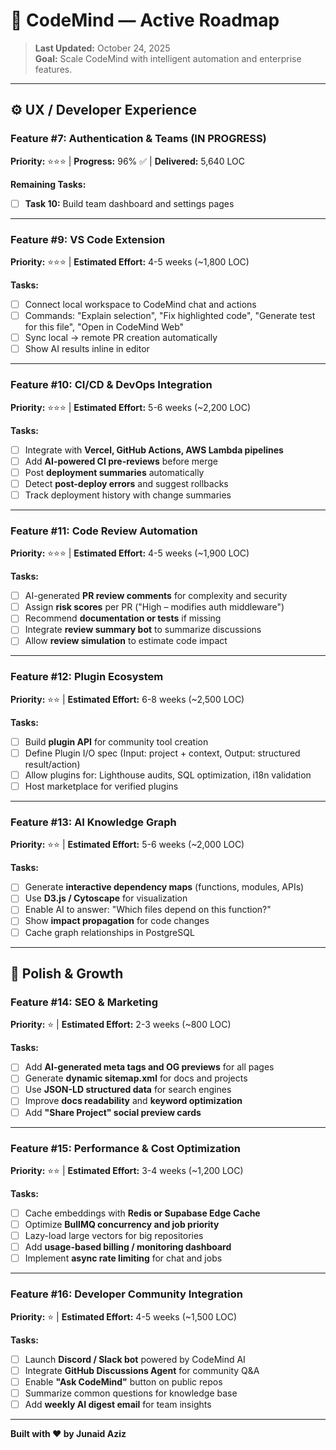 # 🤖 CodeMind — Active Roadmap

> **Last Updated:** October 24, 2025  
> **Goal:** Scale CodeMind with intelligent automation and enterprise features.

---

## ⚙️ UX / Developer Experience

### **Feature #7: Authentication & Teams** (IN PROGRESS)

**Priority:** ⭐⭐⭐ | **Progress:** 96% ✅ | **Delivered:** 5,640 LOC

**Remaining Tasks:**
- [ ] **Task 10:** Build team dashboard and settings pages

---

### **Feature #9: VS Code Extension**

**Priority:** ⭐⭐⭐ | **Estimated Effort:** 4-5 weeks (~1,800 LOC)

**Tasks:**
- [ ] Connect local workspace to CodeMind chat and actions
- [ ] Commands: "Explain selection", "Fix highlighted code", "Generate test for this file", "Open in CodeMind Web"
- [ ] Sync local → remote PR creation automatically
- [ ] Show AI results inline in editor

---

### **Feature #10: CI/CD & DevOps Integration**

**Priority:** ⭐⭐⭐ | **Estimated Effort:** 5-6 weeks (~2,200 LOC)

**Tasks:**
- [ ] Integrate with **Vercel, GitHub Actions, AWS Lambda pipelines**
- [ ] Add **AI-powered CI pre-reviews** before merge
- [ ] Post **deployment summaries** automatically
- [ ] Detect **post-deploy errors** and suggest rollbacks
- [ ] Track deployment history with change summaries

---

### **Feature #11: Code Review Automation**

**Priority:** ⭐⭐⭐ | **Estimated Effort:** 4-5 weeks (~1,900 LOC)

**Tasks:**
- [ ] AI-generated **PR review comments** for complexity and security
- [ ] Assign **risk scores** per PR ("High – modifies auth middleware")
- [ ] Recommend **documentation or tests** if missing
- [ ] Integrate **review summary bot** to summarize discussions
- [ ] Allow **review simulation** to estimate code impact

---

### **Feature #12: Plugin Ecosystem**

**Priority:** ⭐⭐ | **Estimated Effort:** 6-8 weeks (~2,500 LOC)

**Tasks:**
- [ ] Build **plugin API** for community tool creation
- [ ] Define Plugin I/O spec (Input: project + context, Output: structured result/action)
- [ ] Allow plugins for: Lighthouse audits, SQL optimization, i18n validation
- [ ] Host marketplace for verified plugins

---

### **Feature #13: AI Knowledge Graph**

**Priority:** ⭐⭐ | **Estimated Effort:** 5-6 weeks (~2,000 LOC)

**Tasks:**
- [ ] Generate **interactive dependency maps** (functions, modules, APIs)
- [ ] Use **D3.js / Cytoscape** for visualization
- [ ] Enable AI to answer: "Which files depend on this function?"
- [ ] Show **impact propagation** for code changes
- [ ] Cache graph relationships in PostgreSQL

---

## 💎 Polish & Growth

### **Feature #14: SEO & Marketing**

**Priority:** ⭐ | **Estimated Effort:** 2-3 weeks (~800 LOC)

**Tasks:**
- [ ] Add **AI-generated meta tags and OG previews** for all pages
- [ ] Generate **dynamic sitemap.xml** for docs and projects
- [ ] Use **JSON-LD structured data** for search engines
- [ ] Improve **docs readability** and **keyword optimization**
- [ ] Add **"Share Project" social preview cards**

---

### **Feature #15: Performance & Cost Optimization**

**Priority:** ⭐⭐ | **Estimated Effort:** 3-4 weeks (~1,200 LOC)

**Tasks:**
- [ ] Cache embeddings with **Redis or Supabase Edge Cache**
- [ ] Optimize **BullMQ concurrency and job priority**
- [ ] Lazy-load large vectors for big repositories
- [ ] Add **usage-based billing / monitoring dashboard**
- [ ] Implement **async rate limiting** for chat and jobs

---

### **Feature #16: Developer Community Integration**

**Priority:** ⭐ | **Estimated Effort:** 4-5 weeks (~1,500 LOC)

**Tasks:**
- [ ] Launch **Discord / Slack bot** powered by CodeMind AI
- [ ] Integrate **GitHub Discussions Agent** for community Q&A
- [ ] Enable **"Ask CodeMind"** button on public repos
- [ ] Summarize common questions for knowledge base
- [ ] Add **weekly AI digest email** for team insights

---

**Built with ❤️ by Junaid Aziz**
